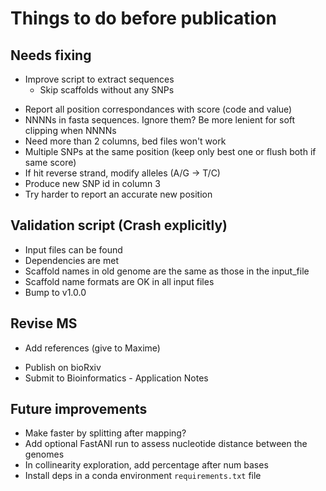 # Things to do before publication

## Needs fixing
* Improve script to extract sequences
  - Skip scaffolds without any SNPs
- Report all position correspondances with score (code and value)
- NNNNs in fasta sequences. Ignore them? Be more lenient for soft clipping when NNNNs
- Need more than 2 columns, bed files won't work
- Multiple SNPs at the same position (keep only best one or flush both if same score)
- If hit reverse strand, modify alleles (A/G -> T/C)
- Produce new SNP id in column 3
- Try harder to report an accurate new position

## Validation script (Crash explicitly)
- Input files can be found
- Dependencies are met
- Scaffold names in old genome are the same as those in the input_file
- Scaffold name formats are OK in all input files
- Bump to v1.0.0

## Revise MS
* Add references (give to Maxime)
- Publish on bioRxiv
- Submit to Bioinformatics - Application Notes

## Future improvements
- Make faster by splitting after mapping?
- Add optional FastANI run to assess nucleotide distance between the genomes
- In collinearity exploration, add percentage after num bases
- Install deps in a conda environment `requirements.txt` file
